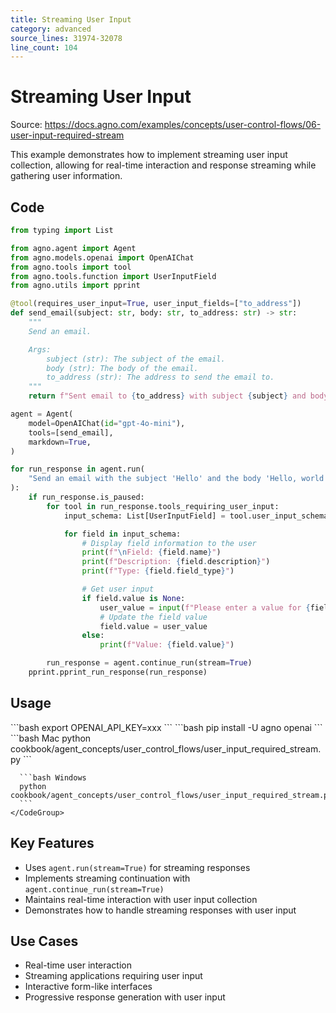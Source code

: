 ```yaml
---
title: Streaming User Input
category: advanced
source_lines: 31974-32078
line_count: 104
---
```


# Streaming User Input
Source: https://docs.agno.com/examples/concepts/user-control-flows/06-user-input-required-stream

This example demonstrates how to implement streaming user input collection, allowing for real-time interaction and response streaming while gathering user information.

## Code

```python cookbook/agent_concepts/user_control_flows/user_input_required_stream.py
from typing import List

from agno.agent import Agent
from agno.models.openai import OpenAIChat
from agno.tools import tool
from agno.tools.function import UserInputField
from agno.utils import pprint

@tool(requires_user_input=True, user_input_fields=["to_address"])
def send_email(subject: str, body: str, to_address: str) -> str:
    """
    Send an email.

    Args:
        subject (str): The subject of the email.
        body (str): The body of the email.
        to_address (str): The address to send the email to.
    """
    return f"Sent email to {to_address} with subject {subject} and body {body}"

agent = Agent(
    model=OpenAIChat(id="gpt-4o-mini"),
    tools=[send_email],
    markdown=True,
)

for run_response in agent.run(
    "Send an email with the subject 'Hello' and the body 'Hello, world!'", stream=True
):
    if run_response.is_paused:
        for tool in run_response.tools_requiring_user_input:
            input_schema: List[UserInputField] = tool.user_input_schema

            for field in input_schema:
                # Display field information to the user
                print(f"\nField: {field.name}")
                print(f"Description: {field.description}")
                print(f"Type: {field.field_type}")

                # Get user input
                if field.value is None:
                    user_value = input(f"Please enter a value for {field.name}: ")
                    # Update the field value
                    field.value = user_value
                else:
                    print(f"Value: {field.value}")

        run_response = agent.continue_run(stream=True)
    pprint.pprint_run_response(run_response)
```

## Usage

<Steps>
  <Snippet file="create-venv-step.mdx" />

  <Step title="Set your API key">
    ```bash
    export OPENAI_API_KEY=xxx
    ```
  </Step>

  <Step title="Install libraries">
    ```bash
    pip install -U agno openai
    ```
  </Step>

  <Step title="Run Example">
    <CodeGroup>
      ```bash Mac
      python cookbook/agent_concepts/user_control_flows/user_input_required_stream.py
      ```

      ```bash Windows
      python cookbook/agent_concepts/user_control_flows/user_input_required_stream.py
      ```
    </CodeGroup>
  </Step>
</Steps>

## Key Features

* Uses `agent.run(stream=True)` for streaming responses
* Implements streaming continuation with `agent.continue_run(stream=True)`
* Maintains real-time interaction with user input collection
* Demonstrates how to handle streaming responses with user input

## Use Cases

* Real-time user interaction
* Streaming applications requiring user input
* Interactive form-like interfaces
* Progressive response generation with user input


